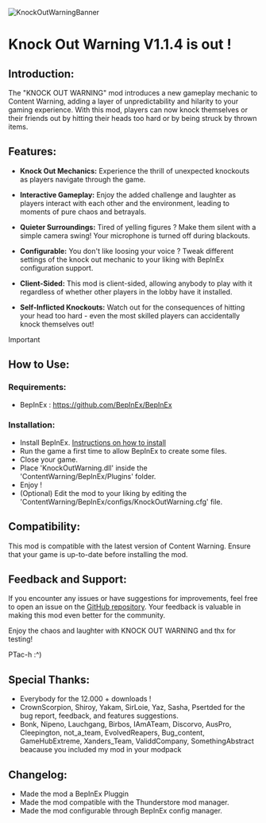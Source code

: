 ![KnockOutWarningBanner](https://github.com/PTac-h/KnockOutWarningMod/assets/152717609/15d616ce-230a-4c64-855d-c3b357678220)
# Knock Out Warning V1.1.4 is out ! 

## Introduction:

The "KNOCK OUT WARNING" mod introduces a new gameplay mechanic to Content Warning, adding a layer of unpredictability and hilarity to your gaming experience. With this mod, players can now knock themselves or their friends out by hitting their heads too hard or by being struck by thrown items.

## Features:

- **Knock Out Mechanics:** Experience the thrill of unexpected knockouts as players navigate through the game.
  
- **Interactive Gameplay:** Enjoy the added challenge and laughter as players interact with each other and the environment, leading to moments of pure chaos and betrayals.
  
- **Quieter Surroundings:** Tired of yelling figures ? Make them silent with a simple camera swing! Your microphone is turned off during blackouts.

- **Configurable:** You don't like loosing your voice ? Tweak different settings of the knock out mechanic to your liking with BepInEx configuration support.

- **Client-Sided:** This mod is client-sided, allowing anybody to play with it regardless of whether other players in the lobby have it installed.

- **Self-Inflicted Knockouts:** Watch out for the consequences of hitting your head too hard - even the most skilled players can accidentally knock themselves out!

> [!IMPORTANT] 
>## How to Use:
>### Requirements:
>- BepInEx : https://github.com/BepInEx/BepInEx
>### Installation:
>- Install BepInEx. [Instructions on how to install](https://docs.bepinex.dev/articles/user_guide/installation/index.html)
>- Run the game a first time to allow BepInEx to create some files.
>- Close your game.
>- Place 'KnockOutWarning.dll' inside the 'ContentWarning/BepInEx/Plugins' folder.
>- Enjoy !
>- (Optional) Edit the mod to your liking by editing the 'ContentWarning/BepInEx/configs/KnockOutWarning.cfg' file.

## Compatibility:

This mod is compatible with the latest version of Content Warning. Ensure that your game is up-to-date before installing the mod.

## Feedback and Support:

If you encounter any issues or have suggestions for improvements, feel free to open an issue on the [GitHub repository](https://github.com/PTac-h/KnockOutWarningMod). Your feedback is valuable in making this mod even better for the community.

Enjoy the chaos and laughter with KNOCK OUT WARNING and thx for testing!

PTac-h
 :^)

## Special Thanks:
- Everybody for the 12.000 + downloads !
- CrownScorpion, Shiroy, Yakam, SirLoie, Yaz, Sasha, Psertded for the bug report, feedback, and features suggestions.
- Bonk, Nipeno, Lauchgang, Birbos, IAmATeam, Discorvo, AusPro, Cleepington, not_a_team, EvolvedReapers, Bug_content, GameHubExtreme, Xanders_Team, ValiddCompany, SomethingAbstract beacause you included my mod in your modpack 

## Changelog:
- Made the mod a BepInEx Pluggin
- Made the mod compatible with the Thunderstore mod manager.
- Made the mod configurable through BepInEx config manager.
